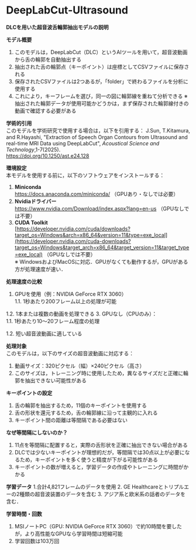 # DeepLabCut-Ultrasound 
**DLCを用いた超音波舌輪郭抽出モデルの説明**

**モデル概要**  
1. このモデルは，DeepLabCut（DLC）というAIツールを用いて，超音波動画から舌の輪郭を自動抽出する
2. 抽出された舌の輪郭点（キーポイント）は座標としてCSVファイルに保存される
3. 保存されたCSVファイルは2つあるが，「folder」で終わるファイルを分析に使用する
4. これにより，キーフレームを選び，同一の図に輪郭線を重ねて分析できる
※ 抽出された輪郭データが使用可能かどうかは，まず保存された輪郭線付きの動画で確認する必要がある

**学術的引用**  
このモデルを学術研究で使用する場合は，以下を引用する：
J.Sun, T.Kitamura, and R.Hayashi, "Extraction of Speech Organ Contours from Ultrasound and real-time MRI Data using DeepLabCut", _Acoustical Science and Technology_,1-7(2025).  
https://doi.org/10.1250/ast.e24.128  

**環境設定**  
本モデルを使用する前に，以下のソフトウェアをインストールする：  
1. **Miniconda**  
   https://docs.anaconda.com/miniconda/ （GPUあり・なしでは必要）  
2. **Nvidiaドライバー**  
   https://www.nvidia.com/Download/index.aspx?lang=en-us （GPUなしでは不要）  
3. **CUDA Toolkit**  
   [https://developer.nvidia.com/cuda/downloads?target_os=Windows&arch=x86_64&version=11&type=exe_local](https://developer.nvidia.com/cuda-downloads?target_os=Windows&target_arch=x86_64&target_version=11&target_type=exe_local) （GPUなしでは不要）  
※ WindowsおよびMacOSに対応．GPUがなくても動作するが，GPUがある方が処理速度が速い．
  
**処理速度の比較**  
1. GPUを使用（例：NVIDIA GeForce RTX 3060）   
  1.1. 1秒あたり200フレーム以上の処理が可能
   
  1.2. 1本または複数の動画を処理できる 
3. GPUなし（CPUのみ）：  
  1.1. 1秒あたり10～20フレーム程度の処理
  
  1.2. 短い超音波動画に適している  

**処理対象**  
このモデルは，以下のサイズの超音波動画に対応する：  
1. 動画サイズ：320ピクセル（幅）×240ピクセル（高さ） 
2. このサイズは，トレーニング時に使用したため，異なるサイズだと正確に輪郭を抽出できない可能性がある  

**キーポイントの設定**  
1. 舌の輪郭を抽出するため，11個のキーポイントを使用する  
2. 舌の形状を還元するため，舌の輪郭線に沿って主観的に入れる
3. キーポイント間の距離は等間隔である必要はない

**なぜ等間隔にしないのか？**  
1. 11点を等間隔に配置すると，実際の舌形状を正確に抽出できない場合がある   
2. DLCでは少ないキーポイントが理想的だが，等間隔では30点以上が必要になるため，キーポイントを多く使うと精度が下がる可能性がある
3. キーポイントの数が増えると，学習データの作成やトレーニングに時間がかかる

**学習データ**
1.合計4,821フレームのデータを使用
2. GE Healthcareとトリプルエーの2種類の超音波装置のデータを含む
3. アジア系と欧米系の話者のデータを含む．

**学習時間・回数**
1. MSIノートPC（GPU: NVIDIA GeForce RTX 3060）で約10時間を要したが，より高性能なGPUなら学習時間は短縮可能
2. 学習回数は103万回


